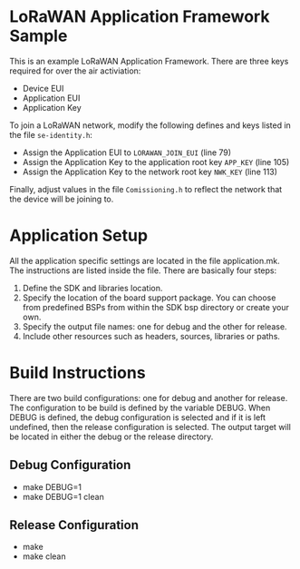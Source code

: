 # LoRaWAN Application Framework Sample

This is an example LoRaWAN Application Framework.  There are three keys required for
over the air activiation:
* Device EUI
* Application EUI
* Application Key

To join a LoRaWAN network, modify the following defines and keys listed in the file `se-identity.h`:

* Assign the Application EUI to `LORAWAN_JOIN_EUI` (line 79)
* Assign the Application Key to the application root key `APP_KEY` (line 105)
* Assign the Application Key to the network root key `NWK_KEY` (line 113)

Finally, adjust values in the file `Comissioning.h` to reflect the network that the device will be
joining to.

# Application Setup

All the application specific settings are located in the file application.mk.  The
instructions are listed inside the file.  There are basically four steps:

1. Define the SDK and libraries location.
2. Specify the location of the board support package.  You can choose from predefined
BSPs from within the SDK bsp directory or create your own.
3. Specify the output file names: one for debug and the other for release.
4. Include other resources such as headers, sources, libraries or paths.

# Build Instructions

There are two build configurations: one for debug and another for release.  The
configuration to be build is defined by the variable DEBUG.  When DEBUG is defined,
the debug configuration is selected and if it is left undefined, then the release
configuration is selected.  The output target will be located in either the debug or
the release directory.

## Debug Configuration
* make DEBUG=1
* make DEBUG=1 clean

## Release Configuration
* make
* make clean

